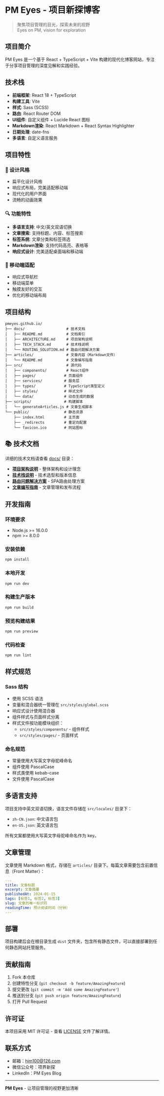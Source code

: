 # PM Eyes - 项目新探博客

> 聚焦项目管理的目光，探索未来的视野  
> Eyes on PM, vision for exploration

## 项目简介

PM Eyes 是一个基于 React + TypeScript + Vite 构建的现代化博客网站，专注于分享项目管理的深度见解和实践经验。

## 技术栈

- **前端框架**: React 18 + TypeScript
- **构建工具**: Vite
- **样式**: Sass (SCSS)
- **路由**: React Router DOM
- **UI组件**: 自定义组件 + Lucide React 图标
- **Markdown渲染**: React Markdown + React Syntax Highlighter
- **日期处理**: date-fns
- **多语言**: 自定义语言服务

## 项目特性

### 🎨 设计风格
- 扁平化设计风格
- 响应式布局，完美适配移动端
- 现代化的用户界面
- 流畅的动画效果

### 🔍 功能特性
- **多语言支持**: 中文/英文双语切换
- **文章搜索**: 支持标题、内容、标签搜索
- **标签系统**: 文章分类和标签筛选
- **Markdown渲染**: 支持代码高亮、表格等
- **响应式设计**: 完美适配桌面端和移动端

### 📱 移动端适配
- 响应式导航栏
- 移动端菜单
- 触摸友好的交互
- 优化的移动端布局

## 项目结构

```
pmeyes.github.io/
├── docs/                   # 技术文档
│   ├── README.md           # 文档索引
│   ├── ARCHITECTURE.md     # 项目架构说明
│   ├── TECH_STACK.md       # 技术栈说明
│   └── ROUTING_SOLUTION.md # 路由问题解决方案
├── articles/               # 文章内容（Markdown文件）
│   └── README.md           # 文章编写指南
├── src/                    # 源代码
│   ├── components/         # React组件
│   ├── pages/             # 页面组件
│   ├── services/          # 服务层
│   ├── types/             # TypeScript类型定义
│   ├── styles/            # 样式文件
│   └── data/              # 动态生成的数据
├── scripts/               # 构建脚本
│   └── generateArticles.js # 文章生成脚本
└── public/                # 静态资源
    ├── index.html         # 主页面
    ├── _redirects         # 重定向配置
    └── favicon.ico        # 网站图标
```

## 📚 技术文档

详细的技术文档请查看 [docs/](./docs/) 目录：

- **[项目架构说明](./docs/ARCHITECTURE.md)** - 整体架构和设计理念
- **[技术栈说明](./docs/TECH_STACK.md)** - 技术选型和版本信息
- **[路由问题解决方案](./docs/ROUTING_SOLUTION.md)** - SPA路由处理方案
- **[文章编写指南](./articles/README.md)** - 文章管理和发布流程

## 开发指南

### 环境要求
- Node.js >= 16.0.0
- npm >= 8.0.0

### 安装依赖
```bash
npm install
```

### 本地开发
```bash
npm run dev
```

### 构建生产版本
```bash
npm run build
```

### 预览构建结果
```bash
npm run preview
```

### 代码检查
```bash
npm run lint
```

## 样式规范

### Sass 结构
- 使用 SCSS 语法
- 变量和混合器统一管理在 `src/styles/global.scss`
- 响应式设计使用混合器
- 组件样式与页面样式分离
- 样式文件按功能模块组织：
  - `src/styles/components/` - 组件样式
  - `src/styles/pages/` - 页面样式

### 命名规范
- 常量使用大写英文字母驼峰命名
- 组件使用 PascalCase
- 样式类使用 kebab-case
- 文件使用 PascalCase

## 多语言支持

项目支持中英文双语切换，语言文件存储在 `src/locales/` 目录下：

- `zh-CN.json`: 中文语言包
- `en-US.json`: 英文语言包

所有文案都使用大写英文字母驼峰命名作为 key。

## 文章管理

文章使用 Markdown 格式，存储在 `articles/` 目录下。每篇文章需要包含前置信息（Front Matter）：

```yaml
---
title: 文章标题
excerpt: 文章摘要
publishedAt: 2024-01-15
tags: [标签1, 标签2, 标签3]
slug: 文章的唯一标识符
readingTime: 预计阅读时间（分钟）
---
```

## 部署

项目构建后会在根目录生成 `dist` 文件夹，包含所有静态文件，可以直接部署到任何静态网站托管服务。

## 贡献指南

1. Fork 本仓库
2. 创建特性分支 (`git checkout -b feature/AmazingFeature`)
3. 提交更改 (`git commit -m 'Add some AmazingFeature'`)
4. 推送到分支 (`git push origin feature/AmazingFeature`)
5. 打开 Pull Request

## 许可证

本项目采用 MIT 许可证 - 查看 [LICENSE](LICENSE) 文件了解详情。

## 联系方式

- 邮箱：hjm100@126.com
- 微信公众号：项界新探
- LinkedIn：PM Eyes Blog

---

**PM Eyes** - 让项目管理的视野更加清晰
